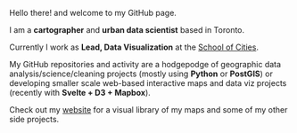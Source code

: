 Hello there! and welcome to my GitHub page. 

I am a **cartographer** and **urban data scientist** based in Toronto. 

Currently I work as **Lead, Data Visualization** at the [School of Cities](https://www.schoolofcities.utoronto.ca/). 

My GitHub repositories and activity are a hodgepodge of geographic data analysis/science/cleaning projects (mostly using **Python** or **PostGIS**) or developing smaller scale web-based interactive maps and data viz projects (recently with **Svelte + D3 + Mapbox**).

Check out my [website](https://jamaps.github.io/) for a visual library of my maps and some of my other side projects.
